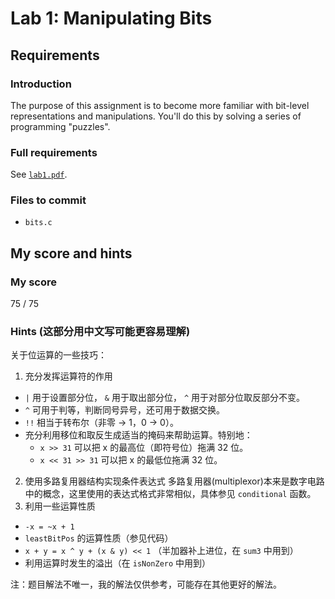 # Lab 1: Manipulating Bits

## Requirements

### Introduction

The purpose of this assignment is to become more familiar with bit-level representations and manipulations. You'll do this by solving a series of programming "puzzles".

### Full requirements

See [`lab1.pdf`](https://github.com/gousaiyang/icslabs/blob/master/lab1/lab1.pdf).

### Files to commit

- `bits.c`

## My score and hints

### My score

75 / 75

### Hints (这部分用中文写可能更容易理解)

关于位运算的一些技巧：

1. 充分发挥运算符的作用
  - `|` 用于设置部分位， `&` 用于取出部分位， `^` 用于对部分位取反部分不变。
  - `^` 可用于判等，判断同号异号，还可用于数据交换。
  - `!!` 相当于转布尔（非零 -> 1，0 -> 0）。
  - 充分利用移位和取反生成适当的掩码来帮助运算。特别地：
    - `x >> 31` 可以把 x 的最高位（即符号位）拖满 32 位。
    - `x << 31 >> 31` 可以把 x 的最低位拖满 32 位。
2. 使用多路复用器结构实现条件表达式
多路复用器(multiplexor)本来是数字电路中的概念，这里使用的表达式格式非常相似，具体参见 `conditional` 函数。
3. 利用一些运算性质
  - `-x = ~x + 1`
  - `leastBitPos` 的运算性质（参见代码）
  - `x + y = x ^ y + (x & y) << 1` （半加器补上进位，在 `sum3` 中用到）
  - 利用运算时发生的溢出（在 `isNonZero` 中用到）

注：题目解法不唯一，我的解法仅供参考，可能存在其他更好的解法。
